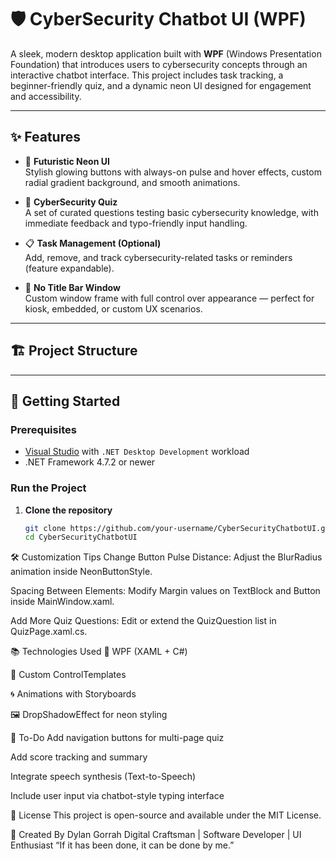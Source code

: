 # 🛡️ CyberSecurity Chatbot UI (WPF)

A sleek, modern desktop application built with **WPF** (Windows Presentation Foundation) that introduces users to cybersecurity concepts through an interactive chatbot interface. This project includes task tracking, a beginner-friendly quiz, and a dynamic neon UI designed for engagement and accessibility.

---

## ✨ Features

- 🎨 **Futuristic Neon UI**  
  Stylish glowing buttons with always-on pulse and hover effects, custom radial gradient background, and smooth animations.

- 🧠 **CyberSecurity Quiz**  
  A set of curated questions testing basic cybersecurity knowledge, with immediate feedback and typo-friendly input handling.

- 📋 **Task Management (Optional)**  
  Add, remove, and track cybersecurity-related tasks or reminders (feature expandable).

- 🧾 **No Title Bar Window**  
  Custom window frame with full control over appearance — perfect for kiosk, embedded, or custom UX scenarios.

---

## 🏗️ Project Structure


---

## 🚀 Getting Started

### Prerequisites

- [Visual Studio](https://visualstudio.microsoft.com/) with `.NET Desktop Development` workload
- .NET Framework 4.7.2 or newer

### Run the Project

1. **Clone the repository**
   ```bash
   git clone https://github.com/your-username/CyberSecurityChatbotUI.git
   cd CyberSecurityChatbotUI
🛠️ Customization Tips
Change Button Pulse Distance:
Adjust the BlurRadius animation inside NeonButtonStyle.

Spacing Between Elements:
Modify Margin values on TextBlock and Button inside MainWindow.xaml.

Add More Quiz Questions:
Edit or extend the QuizQuestion list in QuizPage.xaml.cs.

📚 Technologies Used
🧩 WPF (XAML + C#)

🎨 Custom ControlTemplates

🌀 Animations with Storyboards

🖼️ DropShadowEffect for neon styling

📌 To-Do
 Add navigation buttons for multi-page quiz

 Add score tracking and summary

 Integrate speech synthesis (Text-to-Speech)

 Include user input via chatbot-style typing interface

📄 License
This project is open-source and available under the MIT License.

🤖 Created By
Dylan Gorrah
Digital Craftsman | Software Developer | UI Enthusiast
“If it has been done, it can be done by me.”

